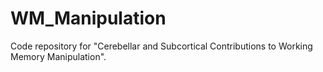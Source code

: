 # WM_Manipulation
Code repository for "Cerebellar and Subcortical Contributions to Working Memory Manipulation".
